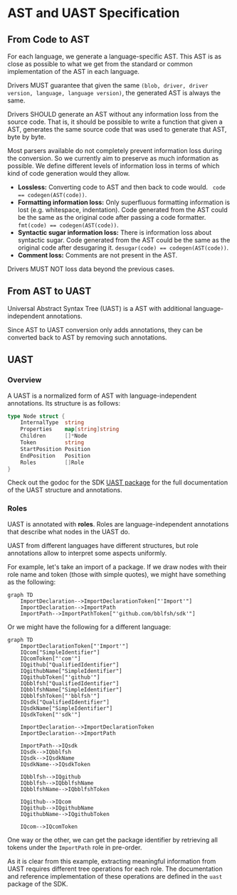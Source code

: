 
# AST and UAST Specification

## From Code to AST

For each language, we generate a language-specific AST. This AST is as close as
possible to what we get from the standard or common implementation of the AST in
each language.

Drivers MUST guarantee that given the same
`(blob, driver, driver version, language, language version)`, the generated AST
is always the same.

Drivers SHOULD generate an AST without any information loss from the source code.
That is, it should be possible to write a function that given a AST, generates
the same source code that was used to generate that AST, byte by byte.

Most parsers available do not completely prevent information loss during the
conversion. So we currently aim to preserve as much information as possible.
We define different levels of information loss in terms of which kind of code
generation would they allow.

* **Lossless:** Converting code to AST and then back to code would.
  ` code == codegen(AST(code))`.
* **Formatting information loss:** Only superfluous formatting information is lost
  (e.g. whitespace, indentation). Code generated from the AST could be the same
  as the original code after passing a code formatter. `fmt(code) == codegen(AST(code))`.
* **Syntactic sugar information loss:** There is information loss about syntactic
  sugar. Code generated from the AST could be the same as the original code after
  desugaring it. `desugar(code) == codegen(AST(code))`.
* **Comment loss:** Comments are not present in the AST.

Drivers MUST NOT loss data beyond the previous cases.

## From AST to UAST

Universal Abstract Syntax Tree (UAST) is a AST with additional
language-independent annotations.

Since AST to UAST conversion only adds annotations, they can be converted back
to AST by removing such annotations.

## UAST

### Overview

A UAST is a normalized form of AST with language-independent annotations. Its
structure is as follows:

```go
type Node struct {
	InternalType  string
	Properties    map[string]string
	Children      []*Node
	Token         string
	StartPosition Position
	EndPosition   Position
	Roles         []Role
}
```

Check out the godoc for the SDK [UAST package](https://godoc.org/github.com/bblfsh/sdk/uast)
for the full documentation of the UAST structure and annotations.

### Roles

UAST is annotated with **roles**. Roles are language-independent annotations that
describe what nodes in the UAST do.

UAST from different languages have different structures, but role annotations
allow to interpret some aspects uniformly.

For example, let's take an import of a package. If we draw nodes with their role
name and token (those with simple quotes), we might have something as the
following:

```mermaid
graph TD
    ImportDeclaration-->ImportDeclarationToken["'Import'"]
    ImportDeclaration-->ImportPath
    ImportPath-->ImportPathToken["'github.com/bblfsh/sdk'"]
```

Or we might have the following for a different language:

```mermaid
graph TD
    ImportDeclarationToken["'Import'"]
    IQcom["SimpleIdentifier"]
    IQcomToken["'com'"]
    IQgithub["QualifiedIdentifier"]
    IQgithubName["SimpleIdentifier"]
    IQgithubToken["'github'"]
    IQbblfsh["QualifiedIdentifier"]
    IQbblfshName["SimpleIdentifier"]
    IQbblfshToken["'bblfsh'"]
    IQsdk["QualifiedIdentifier"]
    IQsdkName["SimpleIdentifier"]
    IQsdkToken["'sdk'"]

    ImportDeclaration-->ImportDeclarationToken
    ImportDeclaration-->ImportPath

    ImportPath-->IQsdk
    IQsdk-->IQbblfsh
    IQsdk-->IQsdkName
    IQsdkName-->IQsdkToken

    IQbblfsh-->IQgithub
    IQbblfsh-->IQbblfshName
    IQbblfshName-->IQbblfshToken

    IQgithub-->IQcom
    IQgithub-->IQgithubName
    IQgithubName-->IQgithubToken

    IQcom-->IQcomToken
```

One way or the other, we can get the package identifier by retrieving all tokens
under the `ImportPath` role in pre-order.

As it is clear from this example, extracting meaningful information from UAST
requires different tree operations for each role. The documentation and reference
implementation of these operations are defined in the `uast` package of the SDK.